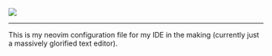 ![](https://upload.wikimedia.org/wikipedia/commons/4/4f/Neovim-logo.svg)

---

This is my neovim configuration file for my IDE in the making (currently just a massively glorified text editor).
